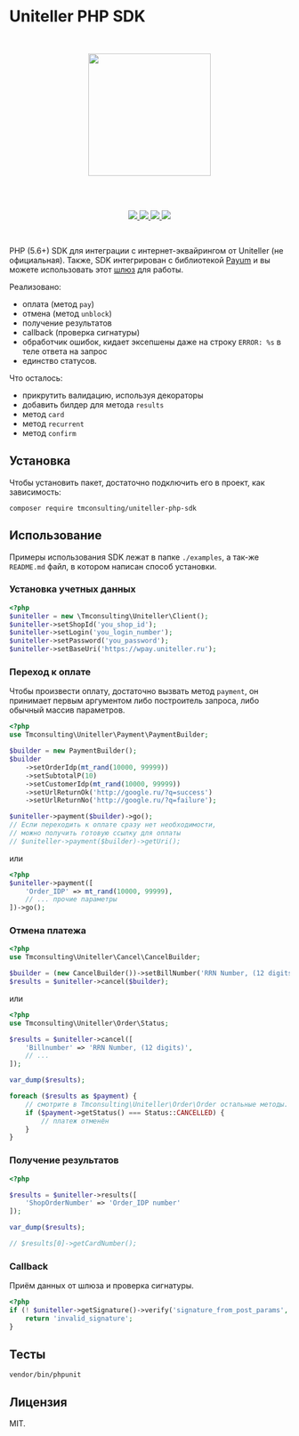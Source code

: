 # Uniteller PHP SDK

<br />

<p align="center">
    <img src="https://www.uniteller.ru//local/templates/index/img/base/logo.svg" width="220">
</p>

<br />
<br />

<p align="center">
    <a href="https://travis-ci.org/tmconsulting/uniteller-php-sdk" target="_blank">
        <img src="https://travis-ci.org/tmconsulting/uniteller-php-sdk.svg?branch=master" />
    </a>
    <a href="https://packagist.org/packages/tmconsulting/uniteller-php-sdk" target="_blank">
        <img src="https://poser.pugx.org/tmconsulting/uniteller-php-sdk/v/stable" />
    </a>
    <a href="https://packagist.org/packages/tmconsulting/uniteller-php-sdk" target="_blank">
        <img src="https://poser.pugx.org/tmconsulting/uniteller-php-sdk/license" />
    </a>
    <a href="https://packagist.org/packages/tmconsulting/uniteller-php-sdk" target="_blank">
        <img src="https://poser.pugx.org/tmconsulting/uniteller-php-sdk/composerlock" />
    </a>
</p>

<br />

PHP (5.6+) SDK для интеграции с интернет-эквайрингом от Uniteller (не официальная).
Также, SDK интегрирован с библиотекой [Payum](https://github.com/Payum/Payum) и вы можете использовать этот [шлюз]((https://github.com/tmconsulting/payum-uniteller-gateway)) для работы.

Реализовано:
* оплата (метод `pay`)
* отмена (метод `unblock`)
* получение результатов
* callback (проверка сигнатуры)
* обработчик ошибок, кидает эксепшены даже на строку `ERROR: %s` в теле ответа на запрос
* единство статусов.

Что осталось:
* прикрутить валидацию, используя декораторы
* добавить билдер для метода `results`
* метод `card`
* метод `recurrent`
* метод `confirm` 

## Установка

Чтобы установить пакет, достаточно подключить его в проект, как зависимость:

`composer require tmconsulting/uniteller-php-sdk`

## Использование

Примеры использования SDK лежат в папке `./examples`, а так-же `README.md` файл, 
в котором написан способ установки.

### Установка учетных данных 

```php
<?php
$uniteller = new \Tmconsulting\Uniteller\Client();
$uniteller->setShopId('you_shop_id');
$uniteller->setLogin('you_login_number');
$uniteller->setPassword('you_password');
$uniteller->setBaseUri('https://wpay.uniteller.ru');
```

### Переход к оплате

Чтобы произвести оплату, достаточно вызвать метод `payment`, 
он принимает первым аргументом либо построитель запроса, либо обычный массив параметров.

```php
<?php
use Tmconsulting\Uniteller\Payment\PaymentBuilder;

$builder = new PaymentBuilder();
$builder
    ->setOrderIdp(mt_rand(10000, 99999))
    ->setSubtotalP(10)
    ->setCustomerIdp(mt_rand(10000, 99999))
    ->setUrlReturnOk('http://google.ru/?q=success')
    ->setUrlReturnNo('http://google.ru/?q=failure');

$uniteller->payment($builder)->go();
// Если переходить к оплате сразу нет необходимости,
// можно получить готовую ссылку для оплаты
// $uniteller->payment($builder)->getUri();

```

или

```php
<?php
$uniteller->payment([
    'Order_IDP' => mt_rand(10000, 99999),
    // ... прочие параметры
])->go();
```

### Отмена платежа
 
```php
<?php
use Tmconsulting\Uniteller\Cancel\CancelBuilder;

$builder = (new CancelBuilder())->setBillNumber('RRN Number, (12 digits)');
$results = $uniteller->cancel($builder);
```

или

```php
<?php
use Tmconsulting\Uniteller\Order\Status;

$results = $uniteller->cancel([
    'Billnumber' => 'RRN Number, (12 digits)',
    // ...
]);

var_dump($results);

foreach ($results as $payment) {
    // смотрите в Tmconsulting\Uniteller\Order\Order остальные методы.
    if ($payment->getStatus() === Status::CANCELLED) {
        // платеж отменён
    }    
} 
```

### Получение результатов

```php
<?php

$results = $uniteller->results([
    'ShopOrderNumber' => 'Order_IDP number'
]);

var_dump($results);

// $results[0]->getCardNumber();
```

### Callback

Приём данных от шлюза и проверка сигнатуры.

```php
<?php
if (! $uniteller->getSignature()->verify('signature_from_post_params', ['all_parameters_from_post'])) {
    return 'invalid_signature';
}
```


## Тесты

`vendor/bin/phpunit`

## Лицензия

MIT.
